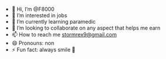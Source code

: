 - 👋 Hi, I’m @F8000
- 👀 I’m interested in jobs
- 🌱 I’m currently learning paramedic 
- 💞️ I’m looking to collaborate on any aspect that helps me earn
- 📫 How to reach me stormrex9@gmail.com
- 😄 Pronouns: non 
- ⚡ Fun fact: always smile 🥰

<!---
F8000/F8000 is a ✨ special ✨ repository because its `README.md` (this file) appears on your GitHub profile.
You can click the Preview link to take a look at your changes.
--->
